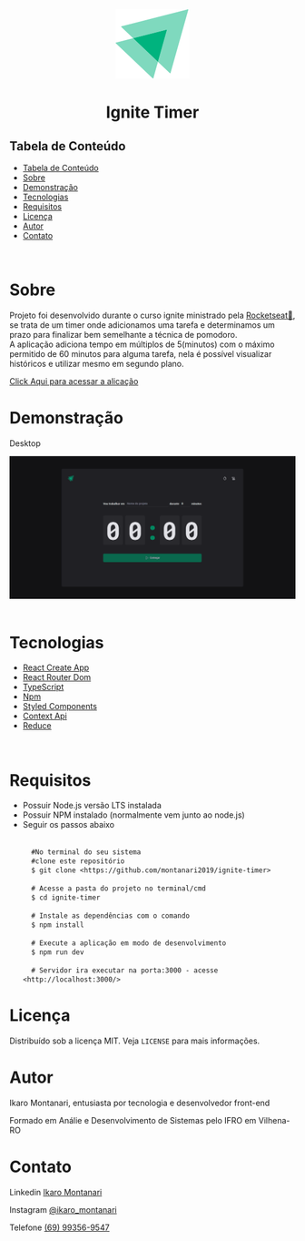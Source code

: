 
<div align="center">
    <img style="max-width: 320px " src="./public/ignite-logo.svg" />
</div>
<h1 align="center" >Ignite Timer</h1 >


<h2 style="" >Tabela de Conteúdo</h2>

<ul>
   <li><a href="#tabela">Tabela de Conteúdo</a></li>
   <li><a href="#sobre">Sobre</a></li>
   <li><a href="#demonstração">Demonstração</a></li>
   <li><a href="#tecnologias">Tecnologias</a></li>
   <li><a href="#requisitos">Requisitos</a></li>
   <li><a href="#licença">Licença</a></li>
   <li><a href="#autor">Autor</a></li>
   <li><a href="#contato">Contato</a></li>
</ul>

</br>


# Sobre
<p dir="auto">Projeto foi desenvolvido durante o curso ignite ministrado pela <a target="_blank" href="https://www.rocketseat.com.br/">Rocketseat💜</a>, se trata de um timer onde adicionamos uma tarefa e determinamos um prazo para finalizar bem semelhante a técnica de pomodoro. <br/> A aplicação adiciona tempo em múltiplos de 5(minutos) com o máximo permitido de 60 minutos para alguma tarefa, nela é possível visualizar históricos e utilizar mesmo em segundo plano.</p>

<p> <a target="_blank" href="#">Click Aqui para acessar a alicação</a> </p>


# Demonstração

<p>Desktop</p>

<img style="" src="./public/desktop_demo_timer.gif" />

</br>


</br>

# Tecnologias

<ul>
   <li>
    <a target="_blank" href="https://create-react-app.dev/">React Create App</a>
     
   </li>

   <li>
    <a target="_blank" href="https://reactrouter.com/en/main/start/overview">React Router Dom</a>
    </li>
   <li>
        <a  target="_blank"href="https://www.typescriptlang.org/">TypeScript</a>
        
   </li>
   <li>
    <a target="_blank" href="https://www.npmjs.com/">Npm</a>
    </li>

<li>
    <a target="_blank" href="https://styled-components.com/">Styled Components</a>
    </li>



<li>
    <a target="_blank" href="https://reactjs.org/docs/context.html">Context Api</a>
    </li>
    
<li>
    <a target="_blank" href="https://reactjs.org/docs/hooks-reference.html#usereducer">Reduce</a>
    </li>


    
</ul>


</br>

# Requisitos

<ul>
   <li>Possuir Node.js versão LTS instalada</li>
   <li>Possuir NPM instalado (normalmente vem junto ao node.js)</li>
   <li>Seguir os passos abaixo</li>
   
 <br/>

      #No terminal do seu sistema
      #clone este repositório
      $ git clone <https://github.com/montanari2019/ignite-timer>

      # Acesse a pasta do projeto no terminal/cmd
      $ cd ignite-timer

      # Instale as dependências com o comando
      $ npm install

      # Execute a aplicação em modo de desenvolvimento
      $ npm run dev

      # Servidor ira executar na porta:3000 - acesse <http://localhost:3000/>

</ul>

# Licença

<p dir="auto">Distribuído sob a licença MIT. Veja <code>LICENSE</code> para mais informações.</p>

# Autor

<p dir="auto">Ikaro Montanari, entusiasta por tecnologia e desenvolvedor front-end</p>
<p dir="auto">Formado em Análie e Desenvolvimento de Sistemas pelo IFRO em Vilhena-RO</p>


# Contato

<p>Linkedin <a target="_blank" href="https://www.linkedin.com/in/ikaro-montanari-5aa120208/">Ikaro Montanari</a> </p>
<p>Instagram  <a target="_blank" href="https://www.instagram.com/ikaro.montanari/">@ikaro_montanari</a> </p>
<p>Telefone <a target="_blank" href="https://api.whatsapp.com/send?phone=5569993569547&text=Ol%C3%A1%20ikaro">(69) 99356-9547</a> </p>
